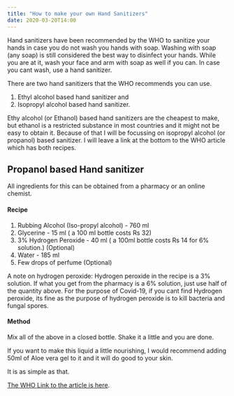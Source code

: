 ```yaml
---
title: "How to make your own Hand Sanitizers"
date: 2020-03-20T14:00
---
```


Hand sanitizers have been recommended by the WHO to sanitize your hands in case you do not wash you hands with soap. Washing with soap (any soap) is still considered the best way to disinfect your hands. While you are at it, wash your face and arm with soap as well if you can. In case you cant wash, use a hand sanitizer.

There are two hand sanitizers that the WHO recommends you can use.

1. Ethyl alcohol based hand sanitizer and
2. Isopropyl alcohol based hand sanitizer.

Ethy alcohol (or Ethanol) based hand sanitizers are the cheapest to make, but ethanol is a restricted substance in most countries and it might not be easy to obtain it. Because of that I will be focussing on isopropyl alcohol (or propanol) based sanitizer. I will leave a link at the bottom to the WHO article which has both recipes.

## Propanol based Hand sanitizer

All ingredients for this can be obtained from a pharmacy or an online chemist.

#### Recipe

1. Rubbing Alcohol (Iso-propyl alcohol) - 760 ml
2. Glycerine - 15 ml ( a 100 ml bottle costs Rs 32)
3. 3% Hydrogen Peroxide - 40 ml ( a 100ml bottle costs Rs 14 for 6% solution.) (Optional)
4. Water - 185 ml
5. Few drops of perfume (Optional)

A note on hydrogen peroxide: Hydrogen peroxide in the recipe is a 3% solution. If what you get from the pharmacy is a 6% solution, just use half of the quantity above. For the purpose of Covid-19, if you cant find Hydrogen peroxide, its fine as the purpose of hydrogen peroxide is to kill bacteria and fungal spores.

#### Method

Mix all of the above in a closed bottle. Shake it a little and you are done.

If you want to make this liquid a little nourishing, I would recommend adding 50ml of Aloe vera gel to it and it will do good to your skin.

It is as simple as that.

[The WHO Link to the article is here](https://www.who.int/gpsc/5may/Guide_to_Local_Production.pdf).
